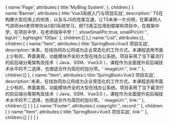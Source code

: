 {
  name:'Page',
  attributes:{
    title:'MyBlog System',
  },
  children:[
    {
      name:'Banner',
      attributes:{
        title:'Vue3系统入门与项目实战',
        description:'	TS在构建大型应用上的优势，以及与JS的完美互通，让TS未来一片光明，在慕课网人气讲师dell老师带你从0到1系统学习，把TS真正应用到框架和项目中，在框架中学，在项目中学，在老师指导中学！',
        showSmallPic:true,
        smallPicUrl:'',
        bgUrl:'',
        bgHeight:'100px'
      },
      children:[]
    },{
      name:"List",
      attributes:{},
      children:[
        {
          name:"Item",
          attributes:{
            title:'SpringBoot+Vue3 项目实战',
            description:'未来，在线协同办公将成为企业常态化的工作方式。本课程选用市面上少有的，界面美观，功能模块齐全的大型在线办公系统。项目采用了当下最流行的前后端分离架构及技术（ Java、SSM、Vue3.0 ），课程作为全面提升前后端技术水平的不二选择，也很适合作为简历的加分项。'
            imageUrl:'',
            link:''
          },
          children:[]
        },
        {
          name:"Item",
          attributes:{
            title:'SpringBoot+Vue3 项目实战',
            description:'未来，在线协同办公将成为企业常态化的工作方式。本课程选用市面上少有的，界面美观，功能模块齐全的大型在线办公系统。项目采用了当下最流行的前后端分离架构及技术（ Java、SSM、Vue3.0 ），课程作为全面提升前后端技术水平的不二选择，也很适合作为简历的加分项。'
            imageUrl:'',
            link:''
          },
          children:[]
        }
      ]
    },{
      name:"Footer",
      attributes:{
        copyright:'',
        record:''
      },
      children:[
        {
          name:"Item",
          attributes:{
            title:'SpringBoot+Vue3 项目实战',
            link:''
          },
          children:[]
      ]
    }
  ]
}
